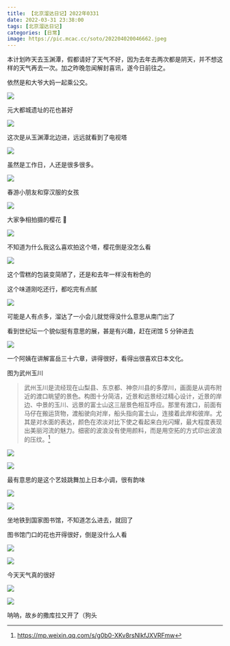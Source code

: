 ```yaml
---
title: 【北京溜达日记】2022年0331
date: 2022-03-31 23:38:00
tags: [北京溜达日记]
categories: [日常]
image: https://pic.mcac.cc/soto/202204020046662.jpeg
---
```


本计划昨天去玉渊潭，假都请好了天气不好，因为去年去两次都是阴天，并不想这样的天气再去一次。加之昨晚忽闻解封喜讯，遂今日前往之。

依然是和大爷大妈一起乘公交。

![](https://pic.mcac.cc/soto/202204020042994.jpeg)

元大都城遗址的花也甚好

![](https://pic.mcac.cc/soto/202204020043744.jpeg)

这次是从玉渊潭北边进，远远就看到了电视塔

![](https://pic.mcac.cc/soto/202204020043986.jpeg)

虽然是工作日，人还是很多很多。

![](https://pic.mcac.cc/soto/202204020045271.jpg)

春游小朋友和穿汉服的女孩

![](https://pic.mcac.cc/soto/202204020044175.jpeg)

大家争相拍摄的樱花 🌸

![](https://pic.mcac.cc/soto/202204020045547.jpeg)

不知道为什么我这么喜欢拍这个塔，樱花倒是没怎么看

![](https://pic.mcac.cc/soto/202204020046662.jpeg)

这个雪糕的包装变简陋了，还是和去年一样没有粉色的

这个味道刚吃还行，都吃完有点腻

![](https://pic.mcac.cc/soto/202204020047128.jpeg)

可能是人有点多，溜达了一小会儿就觉得没什么意思从南门出了

看到世纪坛一个貌似挺有意思的展，甚是有兴趣，赶在闭馆 5 分钟进去

![](https://pic.mcac.cc/soto/202204020048369.jpeg)

一个阿姨在讲解富岳三十六章，讲得很好，看得出很喜欢日本文化。

图为武州玉川

> 武州玉川是流经现在山梨县、东京都、神奈川县的多摩川，画面是从调布附近的渡口眺望的景色。构图十分简洁，近景和远景经过精心设计，近景的岸边、中景的玉川、远景的富士山这三层景色相互呼应。那里有渡口，前面有马仔在搬运货物，渡船驶向对岸，船头指向富士山，连接着此岸和彼岸。尤其是对水面的表达，颜色在浓淡对比下使之看起来白光闪耀，最大程度表现出美丽河流的魅力。细密的波浪没有使用颜料，而是用空拓的方式印出波浪的压纹。[^p]

![](https://pic.mcac.cc/soto/202204020049099.jpeg)

![](https://pic.mcac.cc/soto/202204020050919.jpeg)

最有意思的是这个艺妓跳舞加上日本小调，很有韵味

![](https://pic.mcac.cc/soto/202204020050658.jpeg)

![](https://pic.mcac.cc/soto/202204020052305.jpeg)

坐地铁到国家图书馆，不知道怎么进去，就回了

图书馆门口的花也开得很好，倒是没什么人看

![](https://pic.mcac.cc/soto/202204020052083.jpeg)

![](https://pic.mcac.cc/soto/202204020052888.jpeg)

今天天气真的很好

![](https://pic.mcac.cc/soto/202204020053926.jpeg)

![](https://pic.mcac.cc/soto/202204020053560.jpeg)

呐呐，故乡的撒库拉又开了（狗头

[^p]: https://mp.weixin.qq.com/s/g0b0-XKv8rsNlkfJXVRFmw
